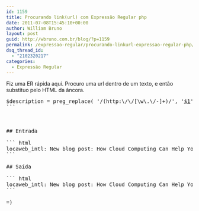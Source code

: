 ```yaml
---
id: 1159
title: Procurando link(url) com Expressão Regular php
date: 2011-07-08T15:45:10+00:00
author: William Bruno
layout: post
guid: http://wbruno.com.br/blog/?p=1159
permalink: /expressao-regular/procurando-linkurl-expressao-regular-php/
dsq_thread_id:
  - "2102320217"
categories:
  - Expressão Regular
---
```

Fiz uma ER rápida aqui. Procuro uma url dentro de um texto, e então substituo pelo HTML da âncora.

<pre name="code" class="php">$description = preg_replace( '/(http:\/\/[\w\.\/-]+)/', '<a href="$1" rel="external">$1</a>', $li->description );
```

<!--more-->

## Entrada

``` html
locaweb_intl: New blog post: How Cloud Computing Can Help Your Business - http://tinyurl.com/how-cloud-computing-can-help
```

## Saída

``` html
locaweb_intl: New blog post: How Cloud Computing Can Help Your Business - <a rel="external" href="http://tinyurl.com/how-cloud-computing-can-help">http://tinyurl.com/how-cloud-computing-can-help</a>
```

=)